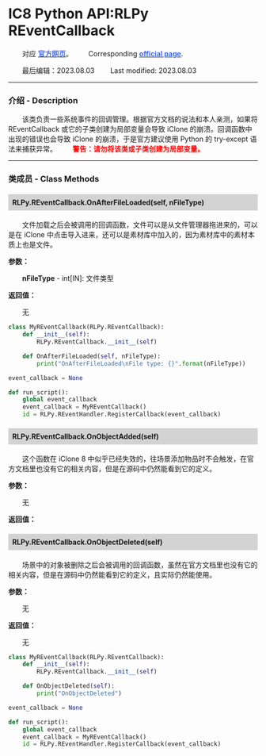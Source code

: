 # IC8 Python API:RLPy REventCallback
&emsp;&emsp;对应 [**<font color=RoyalBlue>官方网页</font>**](https://wiki.reallusion.com/IC8_Python_API:RLPy_REventCallback)。
&ensp;&ensp;&ensp;&ensp;Corresponding [**<font color=RoyalBlue>official page</font>**](https://wiki.reallusion.com/IC8_Python_API:RLPy_REventCallback).

&emsp;&emsp;最后编辑：2023.08.03
&ensp;&ensp;&ensp;&ensp;Last modified: 2023.08.03
___
### 介绍 - Description
&emsp;&emsp;该类负责一些系统事件的回调管理。根据官方文档的说法和本人亲测，如果将 REventCallback 或它的子类创建为局部变量会导致 iClone 的崩溃。回调函数中出现的错误也会导致 iClone 的崩溃，于是官方建议使用 Python 的 try-except 语法来捕获异常。
&emsp;&emsp;**<font color=Red>警告：请勿将该类或子类创建为局部变量。</font>**
___
### 类成员 - Class Methods
#### <div style="background: lightgray; padding: 8px;">RLPy.REventCallback.OnAfterFileLoaded(self, nFileType)</div>
&emsp;&emsp;文件加载之后会被调用的回调函数，文件可以是从文件管理器拖进来的，可以是在 iClone 中点击导入进来，还可以是素材库中加入的，因为素材库中的素材本质上也是文件。

**参数：**

&emsp;&emsp;**nFileType** - int[IN]: 文件类型

**返回值：**

&emsp;&emsp;无

``` python {.line-numbers}
class MyREventCallback(RLPy.REventCallback):
    def __init__(self):
        RLPy.REventCallback.__init__(self)

    def OnAfterFileLoaded(self, nFileType):
        print("OnAfterFileLoaded\nFile type: {}".format(nFileType))

event_callback = None

def run_script():
    global event_callback
    event_callback = MyREventCallback()
    id = RLPy.REventHandler.RegisterCallback(event_callback)
```

#### <div style="background: lightgray; padding: 8px;">RLPy.REventCallback.OnObjectAdded(self)</div>
&emsp;&emsp;这个函数在 iClone 8 中似乎已经失效的，往场景添加物品时不会触发，在官方文档里也没有它的相关内容，但是在源码中仍然能看到它的定义。

**参数：**

&emsp;&emsp;无

**返回值：**

#### <div style="background: lightgray; padding: 8px;">RLPy.REventCallback.OnObjectDeleted(self)</div>
&emsp;&emsp;场景中的对象被删除之后会被调用的回调函数，虽然在官方文档里也没有它的相关内容，但是在源码中仍然能看到它的定义，且实际仍然能使用。

**参数：**

&emsp;&emsp;无

**返回值：**

&emsp;&emsp;无

``` python {.line-numbers}
class MyREventCallback(RLPy.REventCallback):
    def __init__(self):
        RLPy.REventCallback.__init__(self)

    def OnObjectDeleted(self):
        print("OnObjectDeleted")

event_callback = None

def run_script():
    global event_callback
    event_callback = MyREventCallback()
    id = RLPy.REventHandler.RegisterCallback(event_callback)
```
